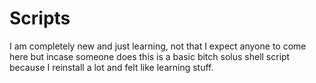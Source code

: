 # Scripts 
I am completely new and just learning, not that I expect anyone to come here but incase 
someone does this is a basic bitch solus shell script because I reinstall a lot and felt 
like learning stuff.
